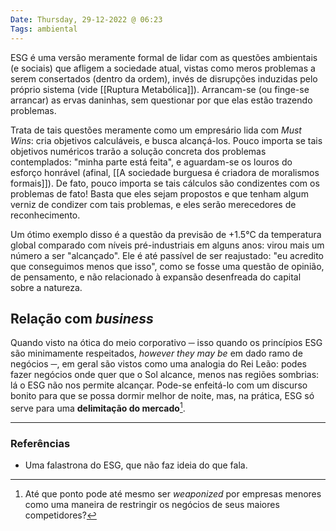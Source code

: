 ```yaml
---
Date: Thursday, 29-12-2022 @ 06:23
Tags: ambiental
---
```

ESG é uma versão meramente formal de lidar com as questões ambientais (e sociais) que afligem a sociedade atual, vistas como meros problemas a serem consertados (dentro da ordem), invés de disrupções induzidas pelo próprio sistema (vide [[Ruptura Metabólica]]). Arrancam-se (ou finge-se arrancar) as ervas daninhas, sem questionar por que elas estão trazendo problemas.

Trata de tais questões meramente como um empresário lida com *Must Wins*: cria objetivos calculáveis, e busca alcançá-los. Pouco importa se tais objetivos numéricos trarão a solução concreta dos problemas contemplados: "minha parte está feita", e aguardam-se os louros do esforço honrável (afinal, [[A sociedade burguesa é criadora de moralismos formais]]). De fato, pouco importa se tais cálculos são condizentes com os problemas de fato! Basta que eles sejam propostos e que tenham algum verniz de condizer com tais problemas, e eles serão merecedores de reconhecimento.

Um ótimo exemplo disso é a questão da previsão de +1.5°C da temperatura global comparado com níveis pré-industriais em alguns anos: virou mais um número a ser "alcançado". Ele é até passível de ser reajustado: "eu acredito que conseguimos menos que isso", como se fosse uma questão de opinião, de pensamento, e não relacionado à expansão desenfreada do capital sobre a natureza.

## Relação com *business*
Quando visto na ótica do meio corporativo ─ isso quando os princípios ESG são minimamente respeitados, *however they may be* em dado ramo de negócios ─, em geral são vistos como uma analogia do Rei Leão: podes fazer negócios onde quer que o Sol alcance, menos nas regiões sombrias: lá o ESG não nos permite alcançar. Pode-se enfeitá-lo com um discurso bonito para que se possa dormir melhor de noite, mas, na prática, ESG só serve para uma **delimitação do mercado**[^1].

---
### Referências
- Uma falastrona do ESG, que não faz ideia do que fala.

[^1]: Até que ponto pode até mesmo ser *weaponized* por empresas menores como uma maneira de restringir os negócios de seus maiores competidores?
